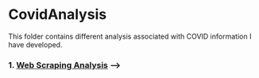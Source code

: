 # CovidAnalysis

This folder contains different analysis associated with COVID information I have developed. 

### 1. [Web Scraping Analysis](./1.Covid_Beliefs) -->
